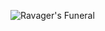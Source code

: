 ![Ravager's Funeral](https://user-images.githubusercontent.com/80155555/110214358-81105680-7ea4-11eb-9edc-3fc65ec90f12.png)
